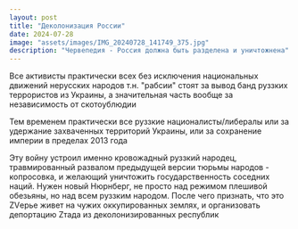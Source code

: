 ```yaml
---
layout: post
title: "Деколонизация России"
date: 2024-07-28
image: "assets/images/IMG_20240728_141749_375.jpg"
description: "Червепедия - Россия должна быть разделена и уничтожнена"
---
```


Все активисты практически всех без исключения национальных движений нерусских народов т.н. "рабсии" стоят за вывод банд руззких террористов из Украины, а значительная часть вообще за независимость от скотоублюдии

Тем временем практически все руззкие националисты/либералы или за удержание захваченных территорий Украины, или за сохранение империи в пределах 2013 года

Эту войну устроил именно кровожадный руззкий народец, травмированный развалом предыдущей версии тюрьмы народов - копросовка, и желающий уничтожить государственность соседних наций. Нужен новый Нюрнберг, не просто над режимом плешивой обезьяны, но над всем руззким народом. После чего признать, что это ZVерье живет на чужих оккупированных землях, и организовать депортацию Zтада из деколонизированных республик